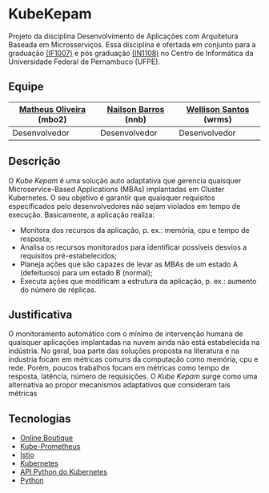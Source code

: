 # KubeKepam

Projeto da disciplina Desenvolvimento de Aplicações com Arquitetura Baseada em Microsserviços. 
Essa disciplina é ofertada em conjunto para a graduação [(IF1007)](https://github.com/IF1007/if1007) e pós graduação [(IN1108)](https://github.com/IF1007/if1007) no Centro de Informática da Universidade Federal de Pernambuco (UFPE).

## Equipe

| [Matheus Oliveira](https://github.com/barbosamaatheus) (mbo2) |  [Nailson Barros](https://github.com/Nailsonnb) (nnb) | [Wellison Santos](https://github.com/wellisonraul) (wrms) |
| ------ | ------ | ------ |
| Desenvolvedor | Desenvolvedor | Desenvolvedor |

## Descrição
O *Kube Kepam* é uma solução auto adaptativa que gerencia quaisquer Microservice-Based Applications (MBAs) implantadas em Cluster Kubernetes. 
O seu objetivo é garantir que quaisquer requisitos específicados pelo desenvolvedores não sejam violados em tempo de execução. Basicamente, a aplicação realiza:

* Monitora dos recursos da aplicação, p. ex.: memória, cpu e tempo de resposta;
* Analisa os recursos monitorados para identificar possíveis desvios a requisitos pré-estabelecidos;
* Planeja ações que são capazes de levar as MBAs de um estado A (defeituoso) para um estado B (normal);
* Executa ações que modificam a estrutura da aplicação, p. ex.: aumento do número de réplicas.

## Justificativa

O monitoramento automático com o mínimo de intervenção humana de quaisquer aplicações implantadas na nuvem ainda não está estabelecida na indústria. 
No geral, boa parte das soluções proposta na literatura e na industria focam em métricas comuns da computação como memória, cpu e rede.
Porém, poucos trabalhos focam em métricas como tempo de resposta, latência, número de requisições. 
O *Kube Kepam* surge como uma alternativa ao propor mecanismos adaptativos que consideram tais métricas 

## Tecnologias

* [Online Boutique](docs/OnlineBoutique.md)
* [Kube-Prometheus](https://github.com/prometheus-operator/kube-prometheus)
* [Istio](docs/ISTIO.md)
* [Kubernetes](docs/Kubernetes.md)
* [API Python do Kubernetes](https://github.com/kubernetes-client/python)
* [Python](python.org)